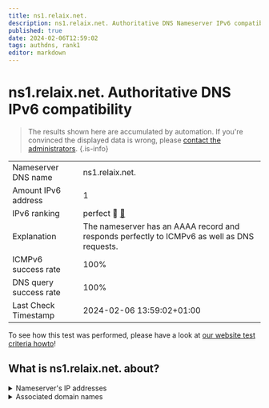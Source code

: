 ```yaml
---
title: ns1.relaix.net.
description: ns1.relaix.net. Authoritative DNS Nameserver IPv6 compatibility
published: true
date: 2024-02-06T12:59:02
tags: authdns, rank1
editor: markdown
---
```


# ns1.relaix.net. Authoritative DNS IPv6 compatibility

> The results shown here are accumulated by automation. If you're convinced the displayed data is wrong, please [contact the administrators](/howto/chat). 
{.is-info}




|   |   |
| - | - |
| Nameserver DNS name | ns1.relaix.net.
| Amount IPv6 address | 1
| IPv6 ranking | perfect :1st_place_medal: [🔗](/howto/ranking) |
| Explanation | The nameserver has an AAAA record and responds perfectly to ICMPv6 as well as DNS requests. |
| ICMPv6 success rate | 100%|
| DNS query success rate | 100% |
| Last Check Timestamp | 2024-02-06 13:59:02+01:00 |

To see how this test was performed, please have a look at [our website test criteria howto](/howto/testcriteria/authdns)!


## What is ns1.relaix.net. about?




<details>
<summary>Nameserver's IP addresses</summary>

2a00:fe0:0:300::1

</details>



<details>
<summary>Associated domain names</summary>

sparkasse-aachen.de

www.relaix.net

</details>
